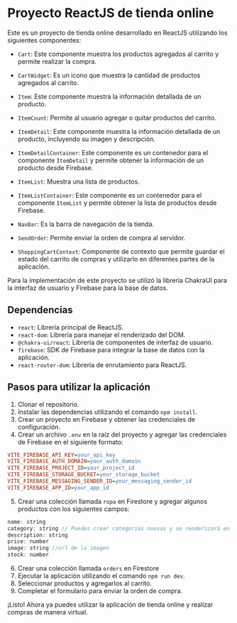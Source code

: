 # Proyecto ReactJS de tienda online

Este es un proyecto de tienda online desarrollado en ReactJS utilizando los siguientes componentes:

- `Cart`: Este componente muestra los productos agregados al carrito y permite realizar la compra.

- `CartWidget`: Es un icono que muestra la cantidad de productos agregados al carrito.

- `Item`: Este componente muestra la información detallada de un producto.

- `ItemCount`: Permite al usuario agregar o quitar productos del carrito.

- `ItemDetail`: Este componente muestra la información detallada de un producto, incluyendo su imagen y descripción.

- `ItemDetailContainer`: Este componente es un contenedor para el componente `ItemDetail` y permite obtener la información de un producto desde Firebase.

- `ItemList`: Muestra una lista de productos.

- `ItemListContainer`: Este componente es un contenedor para el componente `ItemList` y permite obtener la lista de productos desde Firebase.

- `NavBar`: Es la barra de navegación de la tienda.

- `SendOrder`: Permite enviar la orden de compra al servidor.

- `ShoppingCartContext`: Componente de contexto que permite guardar el estado del carrito de compras y utilizarlo en diferentes partes de la aplicación.

Para la implementación de este proyecto se utilizó la librería ChakraUI para la interfaz de usuario y Firebase para la base de datos.

## Dependencias

- `react`: Librería principal de ReactJS.
- `react-dom`: Librería para manejar el renderizado del DOM.
- `@chakra-ui/react`: Librería de componentes de interfaz de usuario.
- `firebase`: SDK de Firebase para integrar la base de datos con la aplicación.
- `react-router-dom`: Librería de enrutamiento para ReactJS.

## Pasos para utilizar la aplicación

1. Clonar el repositorio.
2. Instalar las dependencias utilizando el comando `npm install`.
3. Crear un proyecto en Firebase y obtener las credenciales de configuración.
4. Crear un archivo `.env` en la raíz del proyecto y agregar las credenciales de Firebase en el siguiente formato:

```ini
VITE_FIREBASE_API_KEY=your_api_key
VITE_FIREBASE_AUTH_DOMAIN=your_auth_domain
VITE_FIREBASE_PROJECT_ID=your_project_id
VITE_FIREBASE_STORAGE_BUCKET=your_storage_bucket
VITE_FIREBASE_MESSAGING_SENDER_ID=your_messaging_sender_id
VITE_FIREBASE_APP_ID=your_app_id
```

5. Crear una colección llamada `ropa` en Firestore y agregar algunos productos con los siguientes campos:

```javascript
name: string
category: string // Puedes crear categorias nuevas y se renderizará en el menu de categorias automaticamente.
description: string
price: number
image: string //url de la imagen
stock: number
```
6. Crear una colección llamada `orders` en Firestore
7. Ejecutar la aplicación utilizando el comando `npm run dev`.
8. Seleccionar productos y agregarlos al carrito.
9. Completar el formulario para enviar la orden de compra.

¡Listo! Ahora ya puedes utilizar la aplicación de tienda online y realizar compras de manera virtual.


